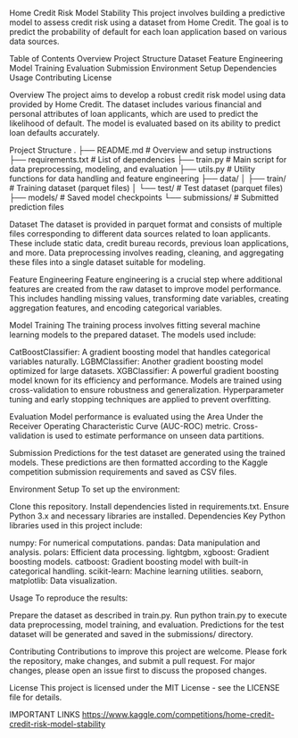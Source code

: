 Home Credit Risk Model Stability
This project involves building a predictive model to assess credit risk using a dataset from Home Credit. 
The goal is to predict the probability of default for each loan application based on various data sources.

Table of Contents
Overview
Project Structure
Dataset
Feature Engineering
Model Training
Evaluation
Submission
Environment Setup
Dependencies
Usage
Contributing
License


Overview
The project aims to develop a robust credit risk model using data provided by Home Credit. 
The dataset includes various financial and personal attributes of loan applicants, which are used to predict the likelihood of default. 
The model is evaluated based on its ability to predict loan defaults accurately.

Project Structure
.
├── README.md               # Overview and setup instructions
├── requirements.txt        # List of dependencies
├── train.py                # Main script for data preprocessing, modeling, and evaluation
├── utils.py                # Utility functions for data handling and feature engineering
├── data/
│   ├── train/              # Training dataset (parquet files)
│   └── test/               # Test dataset (parquet files)
├── models/                 # Saved model checkpoints
└── submissions/            # Submitted prediction files


Dataset
The dataset is provided in parquet format and consists of multiple files corresponding to different data sources related to loan applicants. 
These include static data, credit bureau records, previous loan applications, and more. Data preprocessing involves reading, cleaning, and aggregating these files into a single dataset suitable for modeling.

Feature Engineering
Feature engineering is a crucial step where additional features are created from the raw dataset to improve model performance. 
This includes handling missing values, transforming date variables, creating aggregation features, and encoding categorical variables.

Model Training
The training process involves fitting several machine learning models to the prepared dataset. The models used include:

CatBoostClassifier: A gradient boosting model that handles categorical variables naturally.
LGBMClassifier: Another gradient boosting model optimized for large datasets.
XGBClassifier: A powerful gradient boosting model known for its efficiency and performance.
Models are trained using cross-validation to ensure robustness and generalization. Hyperparameter tuning and early stopping techniques are applied to prevent overfitting.

Evaluation
Model performance is evaluated using the Area Under the Receiver Operating Characteristic Curve (AUC-ROC) metric. 
Cross-validation is used to estimate performance on unseen data partitions.

Submission
Predictions for the test dataset are generated using the trained models. These predictions are then formatted according to the Kaggle competition submission requirements and saved as CSV files.

Environment Setup
To set up the environment:

Clone this repository.
Install dependencies listed in requirements.txt.
Ensure Python 3.x and necessary libraries are installed.
Dependencies
Key Python libraries used in this project include:

numpy: For numerical computations.
pandas: Data manipulation and analysis.
polars: Efficient data processing.
lightgbm, xgboost: Gradient boosting models.
catboost: Gradient boosting model with built-in categorical handling.
scikit-learn: Machine learning utilities.
seaborn, matplotlib: Data visualization.


Usage
To reproduce the results:

Prepare the dataset as described in train.py.
Run python train.py to execute data preprocessing, model training, and evaluation.
Predictions for the test dataset will be generated and saved in the submissions/ directory.

Contributing
Contributions to improve this project are welcome. Please fork the repository, make changes, and submit a pull request. For major changes, please open an issue first to discuss the proposed changes.

License
This project is licensed under the MIT License - see the LICENSE file for details.

IMPORTANT LINKS
https://www.kaggle.com/competitions/home-credit-credit-risk-model-stability



